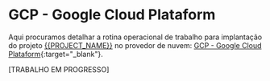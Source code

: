# GCP - Google Cloud Plataform


Aqui procuramos detalhar a rotina operacional de trabalho para implantação do projeto [{{PROJECT_NAME}}](../../README.md) no provedor de nuvem: [GCP - Google Cloud Plataform](https://cloud.google.com/solutions#industry-solutions){:target="_blank"}.

[TRABALHO EM PROGRESSO]

